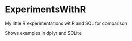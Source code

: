 # ExperimentsWithR

My little R experimentations wit R and SQL for comparison

Shows examples in dplyr and SQLite 
